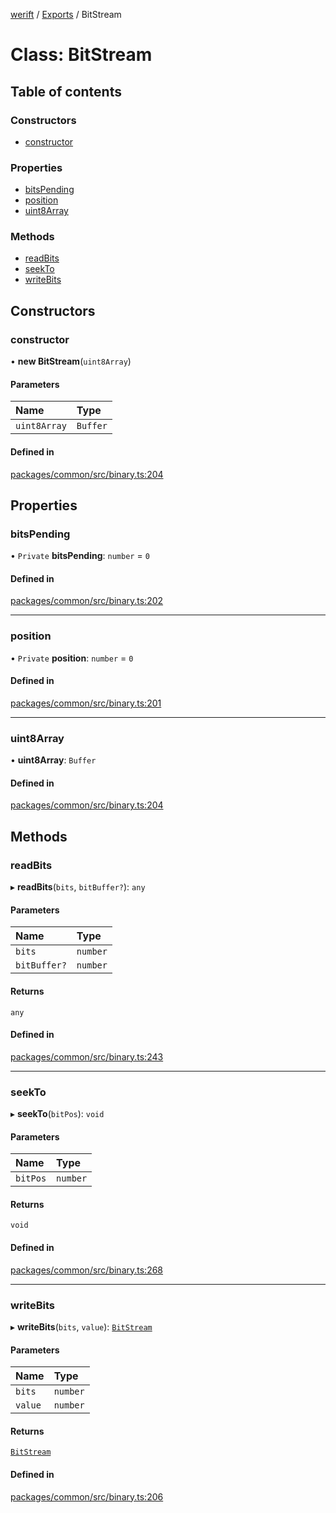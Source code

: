 [werift](../README.md) / [Exports](../modules.md) / BitStream

# Class: BitStream

## Table of contents

### Constructors

- [constructor](BitStream.md#constructor)

### Properties

- [bitsPending](BitStream.md#bitspending)
- [position](BitStream.md#position)
- [uint8Array](BitStream.md#uint8array)

### Methods

- [readBits](BitStream.md#readbits)
- [seekTo](BitStream.md#seekto)
- [writeBits](BitStream.md#writebits)

## Constructors

### constructor

• **new BitStream**(`uint8Array`)

#### Parameters

| Name | Type |
| :------ | :------ |
| `uint8Array` | `Buffer` |

#### Defined in

[packages/common/src/binary.ts:204](https://github.com/shinyoshiaki/werift-webrtc/blob/f609bd5a/packages/common/src/binary.ts#L204)

## Properties

### bitsPending

• `Private` **bitsPending**: `number` = `0`

#### Defined in

[packages/common/src/binary.ts:202](https://github.com/shinyoshiaki/werift-webrtc/blob/f609bd5a/packages/common/src/binary.ts#L202)

___

### position

• `Private` **position**: `number` = `0`

#### Defined in

[packages/common/src/binary.ts:201](https://github.com/shinyoshiaki/werift-webrtc/blob/f609bd5a/packages/common/src/binary.ts#L201)

___

### uint8Array

• **uint8Array**: `Buffer`

#### Defined in

[packages/common/src/binary.ts:204](https://github.com/shinyoshiaki/werift-webrtc/blob/f609bd5a/packages/common/src/binary.ts#L204)

## Methods

### readBits

▸ **readBits**(`bits`, `bitBuffer?`): `any`

#### Parameters

| Name | Type |
| :------ | :------ |
| `bits` | `number` |
| `bitBuffer?` | `number` |

#### Returns

`any`

#### Defined in

[packages/common/src/binary.ts:243](https://github.com/shinyoshiaki/werift-webrtc/blob/f609bd5a/packages/common/src/binary.ts#L243)

___

### seekTo

▸ **seekTo**(`bitPos`): `void`

#### Parameters

| Name | Type |
| :------ | :------ |
| `bitPos` | `number` |

#### Returns

`void`

#### Defined in

[packages/common/src/binary.ts:268](https://github.com/shinyoshiaki/werift-webrtc/blob/f609bd5a/packages/common/src/binary.ts#L268)

___

### writeBits

▸ **writeBits**(`bits`, `value`): [`BitStream`](BitStream.md)

#### Parameters

| Name | Type |
| :------ | :------ |
| `bits` | `number` |
| `value` | `number` |

#### Returns

[`BitStream`](BitStream.md)

#### Defined in

[packages/common/src/binary.ts:206](https://github.com/shinyoshiaki/werift-webrtc/blob/f609bd5a/packages/common/src/binary.ts#L206)
